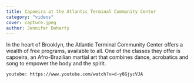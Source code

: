 ```yaml
---
title: Capoeira at the Atlantic Terminal Community Center
category: "videos"
cover: capture.jpeg
author: Jennifer Doherty
---
```


In the heart of Brooklyn, the Atlantic Terminal Community Center offers a wealth of free programs, available to all. One of the classes they offer is capoeira, an Afro-Brazilian martial art that combines dance, acrobatics and song to empower the body and the spirit.

`youtube: https://www.youtube.com/watch?v=d-y8GjycVJA`